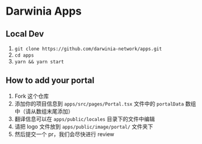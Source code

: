 # Darwinia Apps

## Local Dev

1. `git clone https://github.com/darwinia-network/apps.git`
2. `cd apps`
3. `yarn && yarn start`

## How to add your portal

1. Fork 这个仓库
2. 添加你的项目信息到 `apps/src/pages/Portal.tsx` 文件中的 `portalData` 数组中（请从数组末尾添加）
3. 翻译信息可以在 `apps/public/locales` 目录下的文件中编辑
4. 请把 logo 文件放到 `apps/public/image/portal/` 文件夹下
5. 然后提交一个 pr，我们会尽快进行 review
